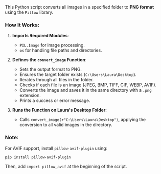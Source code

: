 This Python script converts all images in a specified folder to **PNG format** using the `Pillow` library.  

### **How It Works:**
1. **Imports Required Modules**:  
   - `PIL.Image` for image processing.  
   - `os` for handling file paths and directories.  

2. **Defines the `convert_image` Function**:
   - Sets the output format to PNG.  
   - Ensures the target folder exists (`C:\Users\Laura\Desktop`).  
   - Iterates through all files in the folder.  
   - Checks if each file is an image (JPEG, BMP, TIFF, GIF, WEBP, AVIF).  
   - Converts the image and saves it in the same directory with a `.png` extension.  
   - Prints a success or error message.  

3. **Runs the Function on Laura's Desktop Folder**:
   - Calls `convert_image(r"C:\Users\Laura\Desktop")`, applying the conversion to all valid images in the directory.  

### **Note:**  
For AVIF support, install `pillow-avif-plugin` using:  
```sh
pip install pillow-avif-plugin
```  
Then, add `import pillow_avif` at the beginning of the script.
